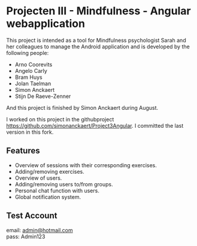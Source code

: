 # Projecten III - Mindfulness - Angular webapplication

This project is intended as a tool for Mindfulness psychologist Sarah and her colleagues to manage the Android application and is developed by the following people:
* Arno Coorevits
* Angelo Carly
* Bram Huys
* Jolan Taelman
* Simon Anckaert
* Stijn De Raeve-Zenner

And this project is finished by Simon Anckaert during August.

I worked on this project in the githubproject https://github.com/simonanckaert/Project3Angular. I committed the last version in this fork.

## Features

* Overview of sessions with their corresponding exercises.
* Adding/removing exercises.
* Overview of users.
* Adding/removing users to/from groups.
* Personal chat function with users.
* Global notification system.

## Test Account
email: admin@hotmail.com  
pass: Admin123
